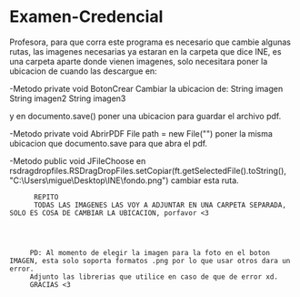 # Examen-Credencial

Profesora, para que corra este programa es necesario que cambie algunas rutas, las imagenes necesarias ya estaran en la carpeta que dice INE, es una carpeta aparte donde vienen imagenes, solo necesitara poner la ubicacion de cuando las descargue en:

-Metodo private void BotonCrear 
   Cambiar la ubicacion de:
   String imagen
   String imagen2
   String imagen3
   
   y en documento.save() poner una ubicacion para guardar el archivo pdf.
   
-Metodo private void AbrirPDF
  File path = new File("") poner la misma ubicacion que documento.save para que abra el pdf.
  
  
-Metodo public void JFileChoose
  en  rsdragdropfiles.RSDragDropFiles.setCopiar(ft.getSelectedFile().toString(), "C:\\Users\\migue\\Desktop\\INE\\fondo.png")
                                                                                              cambiar esta ruta.
                                                                                              
          REPITO 
          TODAS LAS IMAGENES LAS VOY A ADJUNTAR EN UNA CARPETA SEPARADA, SOLO ES COSA DE CAMBIAR LA UBICACION, porfavor <3
          
          
          
         
         PD: Al momento de elegir la imagen para la foto en el boton IMAGEN, esta solo soporta formatos .png por lo que usar otros dara un error.
         Adjunto las librerias que utilice en caso de que de error xd.
         GRACIAS <3
